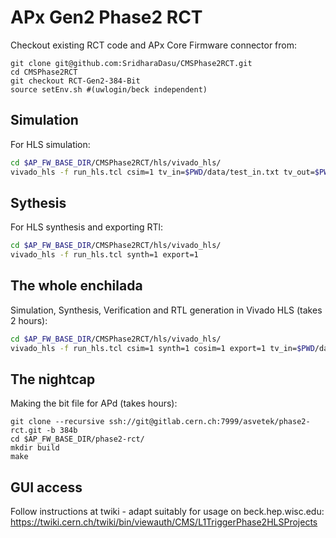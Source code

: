 # APx Gen2 Phase2 RCT

Checkout existing RCT code and APx Core Firmware connector from:
```
git clone git@github.com:SridharaDasu/CMSPhase2RCT.git
cd CMSPhase2RCT
git checkout RCT-Gen2-384-Bit 
source setEnv.sh #(uwlogin/beck independent)
```

## Simulation

For HLS simulation:
```bash
cd $AP_FW_BASE_DIR/CMSPhase2RCT/hls/vivado_hls/
vivado_hls -f run_hls.tcl csim=1 tv_in=$PWD/data/test_in.txt tv_out=$PWD/data/test_out.txt tv_ref=$PWD/data/test_out_ref.txt
```

## Sythesis

For HLS synthesis and exporting RTl:
```bash
cd $AP_FW_BASE_DIR/CMSPhase2RCT/hls/vivado_hls/
vivado_hls -f run_hls.tcl synth=1 export=1 
```

## The whole enchilada

Simulation, Synthesis, Verification and RTL generation in Vivado HLS (takes 2 hours):
```bash
cd $AP_FW_BASE_DIR/CMSPhase2RCT/hls/vivado_hls/
vivado_hls -f run_hls.tcl csim=1 synth=1 cosim=1 export=1 tv_in=$PWD/data/test_in.txt tv_out=$PWD/data/test_out.txt tv_ref=$PWD/data/test_out_ref.txt
```

## The nightcap

Making the bit file for APd (takes hours):
```
git clone --recursive ssh://git@gitlab.cern.ch:7999/asvetek/phase2-rct.git -b 384b
cd $AP_FW_BASE_DIR/phase2-rct/
mkdir build
make
```

## GUI access

Follow instructions at twiki - adapt suitably for usage on beck.hep.wisc.edu: 
https://twiki.cern.ch/twiki/bin/viewauth/CMS/L1TriggerPhase2HLSProjects

